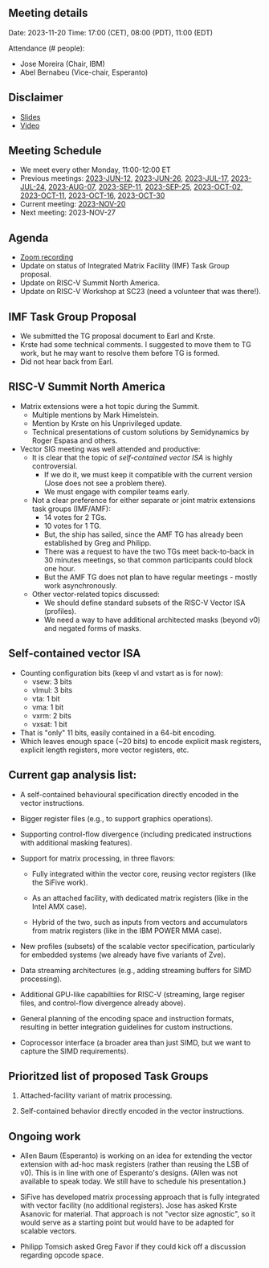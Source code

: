 ## Meeting details

Date: 2023-11-20
Time: 17:00 (CET), 08:00 (PDT), 11:00 (EDT)

Attendance (# people):

- Jose Moreira (Chair, IBM)
- Abel Bernabeu (Vice-chair, Esperanto)

## Disclaimer

- [Slides](https://docs.google.com/presentation/d/1LNhpuNwU54TgwGfcl-Fgf4HUFxCxh0AztPaeqMuRQRw)
- [Video](https://drive.google.com/file/d/1NddUrkHPJukhUo8OeD7uvrWCqRaMt9zx/view)

## Meeting Schedule

- We meet every other Monday, 11:00-12:00 ET
- Previous meetings: [2023-JUN-12](https://github.com/riscv-admin/vector/tree/main/minutes/2023/2023-06-12), [2023-JUN-26](https://github.com/riscv-admin/vector/tree/main/minutes/2023/2023-06-26), [2023-JUL-17](https://github.com/riscv-admin/vector/tree/main/minutes/2023/2023-07-17), [2023-JUL-24](https://github.com/riscv-admin/vector/tree/main/minutes/2023/2023-07-24), [2023-AUG-07](https://github.com/riscv-admin/vector/tree/main/minutes/2023/2023-08-07), [2023-SEP-11](https://github.com/riscv-admin/vector/tree/main/minutes/2023/2023-09-11), [2023-SEP-25](https://github.com/riscv-admin/vector/tree/main/minutes/2023/2023-09-25), [2023-OCT-02](https://github.com/riscv-admin/vector/tree/main/minutes/2023/2023-10-02), [2023-OCT-11](https://github.com/riscv-admin/vector/tree/main/minutes/2023/2023-10-11), [2023-OCT-16](https://github.com/riscv-admin/vector/tree/main/minutes/2023/2023-10-16), [2023-OCT-30](https://github.com/riscv-admin/vector/tree/main/minutes/2023/2023-10-30)
- Current meeting: [2023-NOV-20](https://github.com/riscv-admin/vector/tree/main/minutes/2023/2023-11-20)
- Next meeting: 2023-NOV-27

## Agenda
- [Zoom recording](https://drive.google.com/file/d/1suIWSiWUmC1AdWcUYXlPqmF-AZHIfUnA/view?usp=drive_link)
- Update on status of Integrated Matrix Facility (IMF) Task Group proposal.
- Update on RISC-V Summit North America.
- Update on RISC-V Workshop at SC23 (need a volunteer that was there!).

## IMF Task Group Proposal
- We submitted the TG proposal document to Earl and Krste.
- Krste had some technical comments. I suggested to move them to TG work, but he may want to resolve them before TG is formed.
- Did not hear back from Earl.

## RISC-V Summit North America
- Matrix extensions were a hot topic during the Summit.
  - Multiple mentions by Mark Himelstein.
  - Mention by Krste on his Unprivileged update.
  - Technical presentations of custom solutions by Semidynamics by Roger Espasa and others.
- Vector SIG meeting was well attended and productive:
  - It is clear that the topic of *self-contained vector ISA* is highly controversial.
    - If we do it, we must keep it compatible with the current version (Jose does not see a problem there).
    - We must engage with compiler teams early.
  - Not a clear preference for either separate or joint matrix extensions task groups (IMF/AMF):
    - 14 votes for 2 TGs.
    - 10 votes for 1 TG.
    - But, the ship has sailed, since the AMF TG has already been established by Greg and Philipp.
    - There was a request to have the two TGs meet back-to-back in 30 minutes meetings, so that common participants could block one hour.
    - But the AMF TG does not plan to have regular meetings - mostly work asynchronously.
  - Other vector-related topics discussed:
    - We should define standard subsets of the RISC-V Vector ISA (profiles).
    - We need a way to have additional architected masks (beyond v0) and negated forms of masks.

## Self-contained vector ISA
- Counting configuration bits (keep vl and vstart as is for now):
  - vsew: 3 bits
  - vlmul: 3 bits
  - vta: 1 bit
  - vma: 1 bit
  - vxrm: 2 bits
  - vxsat: 1 bit
- That is "only" 11 bits, easily contained in a 64-bit encoding.
- Which leaves enough space (~20 bits) to encode explicit mask registers, explicit length registers, more vector registers, etc.

## Current gap analysis list:

- A self-contained behavioural specification directly encoded in the vector instructions.

- Bigger register files (e.g., to support graphics operations).

- Supporting control-flow divergence (including predicated instructions with additional masking features).

- Support for matrix processing, in three flavors:

  - Fully integrated within the vector core, reusing vector registers (like the SiFive work).

  - As an attached facility, with dedicated matrix registers (like in the Intel AMX case).

  - Hybrid of the two, such as inputs from vectors and accumulators from matrix registers (like in the IBM POWER MMA case).

- New profiles (subsets) of the scalable vector specification, particularly for embedded systems (we already have five variants of Zve).

- Data streaming architectures (e.g., adding streaming buffers for SIMD processing).

- Additional GPU-like capabiltiies for RISC-V (streaming, large regiser files, and control-flow divergence already above).

- General planning of the encoding space and instruction formats, resulting in better integration guidelines for custom instructions.

- Coprocessor interface (a broader area than just SIMD, but we want to capture the SIMD requirements).

## Prioritzed list of proposed Task Groups

1. Attached-facility variant of matrix processing.

1. Self-contained behavior directly encoded in the vector instructions.

## Ongoing work

- Allen Baum (Esperanto) is working on an idea for extending the vector extension with ad-hoc mask registers (rather than reusing the LSB of v0). This is in line with one of Esperanto's designs. (Allen was not available to speak today. We still have to schedule his presentation.)

- SiFive has developed matrix processing approach that is fully integrated with vector facility (no additional registers). Jose has asked Krste Asanovic for material. That approach is not "vector size agnostic", so it would serve as a starting point but would have to be adapted for scalable vectors.

- Philipp Tomsich asked Greg Favor if they could kick off a discussion regarding opcode space. 
